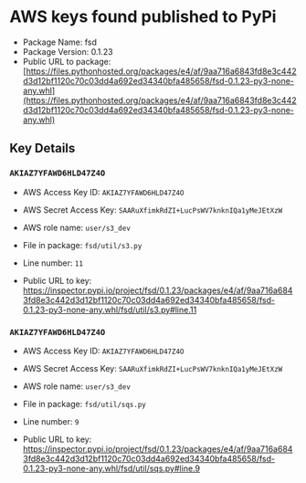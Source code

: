 # AWS keys found published to PyPi

* Package Name: fsd
* Package Version: 0.1.23
* Public URL to package: [https://files.pythonhosted.org/packages/e4/af/9aa716a6843fd8e3c442d3d12bf1120c70c03dd4a692ed34340bfa485658/fsd-0.1.23-py3-none-any.whl](https://files.pythonhosted.org/packages/e4/af/9aa716a6843fd8e3c442d3d12bf1120c70c03dd4a692ed34340bfa485658/fsd-0.1.23-py3-none-any.whl)

## Key Details

### `AKIAZ7YFAWD6HLD47Z4O`

* AWS Access Key ID: `AKIAZ7YFAWD6HLD47Z4O`
* AWS Secret Access Key: `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` 
* AWS role name: `user/s3_dev`
* File in package: `fsd/util/s3.py`
* Line number: `11`

* Public URL to key: https://inspector.pypi.io/project/fsd/0.1.23/packages/e4/af/9aa716a6843fd8e3c442d3d12bf1120c70c03dd4a692ed34340bfa485658/fsd-0.1.23-py3-none-any.whl/fsd/util/s3.py#line.11



### `AKIAZ7YFAWD6HLD47Z4O`

* AWS Access Key ID: `AKIAZ7YFAWD6HLD47Z4O`
* AWS Secret Access Key: `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` 
* AWS role name: `user/s3_dev`
* File in package: `fsd/util/sqs.py`
* Line number: `9`

* Public URL to key: https://inspector.pypi.io/project/fsd/0.1.23/packages/e4/af/9aa716a6843fd8e3c442d3d12bf1120c70c03dd4a692ed34340bfa485658/fsd-0.1.23-py3-none-any.whl/fsd/util/sqs.py#line.9


